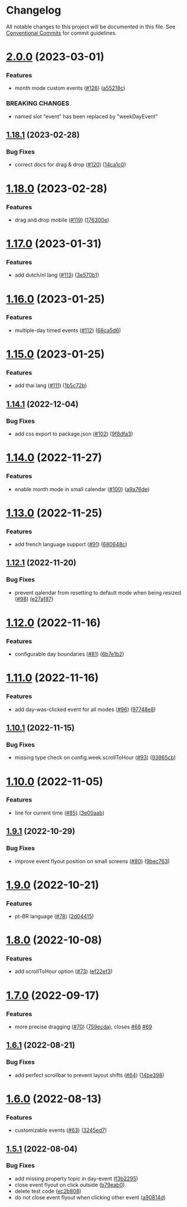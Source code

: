 # Changelog

All notable changes to this project will be documented in this file. See [Conventional Commits](https://conventionalcommits.org) for commit guidelines.

# [2.0.0](https://github.com/tomosterlund/qalendar/compare/v1.18.1...v2.0.0) (2023-03-01)


### Features

* month mode custom events ([#126](https://github.com/tomosterlund/qalendar/issues/126)) ([a55218c](https://github.com/tomosterlund/qalendar/commit/a55218c925160b5f69d855b7128927cab2e19c15))


### BREAKING CHANGES

* named slot "event" has been replaced by "weekDayEvent"

## [1.18.1](https://github.com/tomosterlund/qalendar/compare/v1.18.0...v1.18.1) (2023-02-28)


### Bug Fixes

* correct docs for drag & drop ([#120](https://github.com/tomosterlund/qalendar/issues/120)) ([14ca1c0](https://github.com/tomosterlund/qalendar/commit/14ca1c0d8cc280cd0363ae5d15703e02bcc867a7))

# [1.18.0](https://github.com/tomosterlund/qalendar/compare/v1.17.0...v1.18.0) (2023-02-28)


### Features

* drag and drop mobile ([#119](https://github.com/tomosterlund/qalendar/issues/119)) ([176300e](https://github.com/tomosterlund/qalendar/commit/176300ece91afd35970a2c3133b6059a8cd9422b))

# [1.17.0](https://github.com/tomosterlund/qalendar/compare/v1.16.0...v1.17.0) (2023-01-31)


### Features

* add dutch/nl lang ([#113](https://github.com/tomosterlund/qalendar/issues/113)) ([3e570b1](https://github.com/tomosterlund/qalendar/commit/3e570b125f50ea4c732f09f0bcedfbdb87ad1bc7))

# [1.16.0](https://github.com/tomosterlund/qalendar/compare/v1.15.0...v1.16.0) (2023-01-25)


### Features

* multiple-day timed events ([#112](https://github.com/tomosterlund/qalendar/issues/112)) ([68ca5d6](https://github.com/tomosterlund/qalendar/commit/68ca5d672815c5a5fd300206b09b9c85b17d0dcd))

# [1.15.0](https://github.com/tomosterlund/qalendar/compare/v1.14.1...v1.15.0) (2023-01-25)


### Features

* add thai lang ([#111](https://github.com/tomosterlund/qalendar/issues/111)) ([1b5c72b](https://github.com/tomosterlund/qalendar/commit/1b5c72b30ec880cda8945eedd077abf32281b97e))

## [1.14.1](https://github.com/tomosterlund/qalendar/compare/v1.14.0...v1.14.1) (2022-12-04)


### Bug Fixes

* add css export to package.json ([#102](https://github.com/tomosterlund/qalendar/issues/102)) ([9f8dfa3](https://github.com/tomosterlund/qalendar/commit/9f8dfa356ad640eba934b215c7b27749fb490fda))

# [1.14.0](https://github.com/tomosterlund/qalendar/compare/v1.13.0...v1.14.0) (2022-11-27)


### Features

* enable month mode in small calendar ([#100](https://github.com/tomosterlund/qalendar/issues/100)) ([a9a76de](https://github.com/tomosterlund/qalendar/commit/a9a76de4620cdf32a7c8526288e0788199a4edae))

# [1.13.0](https://github.com/tomosterlund/qalendar/compare/v1.12.1...v1.13.0) (2022-11-25)


### Features

* add french language support ([#91](https://github.com/tomosterlund/qalendar/issues/91)) ([680648c](https://github.com/tomosterlund/qalendar/commit/680648c8bb33afb49ec2027f21658e77dc8d5fd7))

## [1.12.1](https://github.com/tomosterlund/qalendar/compare/v1.12.0...v1.12.1) (2022-11-20)


### Bug Fixes

* prevent qalendar from resetting to default mode when being resized ([#98](https://github.com/tomosterlund/qalendar/issues/98)) ([e27af87](https://github.com/tomosterlund/qalendar/commit/e27af8702ab89612160b0b7686751f0133acb83e))

# [1.12.0](https://github.com/tomosterlund/qalendar/compare/v1.11.0...v1.12.0) (2022-11-16)


### Features

* configurable day boundaries ([#81](https://github.com/tomosterlund/qalendar/issues/81)) ([6b7e1b2](https://github.com/tomosterlund/qalendar/commit/6b7e1b250616df2190686ca86aaecf2fe84e3257))

# [1.11.0](https://github.com/tomosterlund/qalendar/compare/v1.10.1...v1.11.0) (2022-11-16)


### Features

* add day-was-clicked event for all modes ([#96](https://github.com/tomosterlund/qalendar/issues/96)) ([97748e8](https://github.com/tomosterlund/qalendar/commit/97748e8c0fc8509fd3234e94adae39b9e5c3e12d))

## [1.10.1](https://github.com/tomosterlund/qalendar/compare/v1.10.0...v1.10.1) (2022-11-15)


### Bug Fixes

* missing type check on config.week.scrollToHour ([#93](https://github.com/tomosterlund/qalendar/issues/93)) ([93865cb](https://github.com/tomosterlund/qalendar/commit/93865cb4d6399f37c6421e64fd3c7c7bc4b5c607))

# [1.10.0](https://github.com/tomosterlund/qalendar/compare/v1.9.1...v1.10.0) (2022-11-05)


### Features

* line for current time ([#85](https://github.com/tomosterlund/qalendar/issues/85)) ([3e00aab](https://github.com/tomosterlund/qalendar/commit/3e00aab1b3a6bf3b9bf7ad1229bef01ae7e6df98))

## [1.9.1](https://github.com/tomosterlund/qalendar/compare/v1.9.0...v1.9.1) (2022-10-29)


### Bug Fixes

* improve event flyout position on small screens ([#80](https://github.com/tomosterlund/qalendar/issues/80)) ([9bec763](https://github.com/tomosterlund/qalendar/commit/9bec763249bb913290385871113cb171a314a37b))

# [1.9.0](https://github.com/tomosterlund/qalendar/compare/v1.8.0...v1.9.0) (2022-10-21)


### Features

* pt-BR language ([#78](https://github.com/tomosterlund/qalendar/issues/78)) ([2d04415](https://github.com/tomosterlund/qalendar/commit/2d04415382b8bd46d24303dd2c8b109853b1fa30))

# [1.8.0](https://github.com/tomosterlund/qalendar/compare/v1.7.0...v1.8.0) (2022-10-08)


### Features

* add scrollToHour option ([#73](https://github.com/tomosterlund/qalendar/issues/73)) ([ef22ef3](https://github.com/tomosterlund/qalendar/commit/ef22ef39c34a043627b8b431e03eab6bedcd9630))

# [1.7.0](https://github.com/tomosterlund/qalendar/compare/v1.6.1...v1.7.0) (2022-09-17)


### Features

* more precise dragging ([#70](https://github.com/tomosterlund/qalendar/issues/70)) ([759ecda](https://github.com/tomosterlund/qalendar/commit/759ecda83f965d059802067f6ded5ec39ff30b1c)), closes [#68](https://github.com/tomosterlund/qalendar/issues/68) [#69](https://github.com/tomosterlund/qalendar/issues/69)

## [1.6.1](https://github.com/tomosterlund/qalendar/compare/v1.6.0...v1.6.1) (2022-08-21)


### Bug Fixes

* add perfect scrollbar to prevent layout shifts ([#64](https://github.com/tomosterlund/qalendar/issues/64)) ([14be398](https://github.com/tomosterlund/qalendar/commit/14be398772729dd624e1abc4267993faa959dc06))

# [1.6.0](https://github.com/tomosterlund/qalendar/compare/v1.5.2...v1.6.0) (2022-08-13)


### Features

* customizable events ([#63](https://github.com/tomosterlund/qalendar/issues/63)) ([3245ed7](https://github.com/tomosterlund/qalendar/commit/3245ed79771eb937b2272a61cc619305870cb19e))

## [1.5.1](https://github.com/tomosterlund/qalendar/compare/v1.5.0...v1.5.1) (2022-08-04)


### Bug Fixes

* add missing property topic in day-event ([f3b2295](https://github.com/tomosterlund/qalendar/commit/f3b2295bf271fb36fea98575eea2777fecb9fd3d))
* close event flyout on click outside ([b79eab0](https://github.com/tomosterlund/qalendar/commit/b79eab0de136cfa37b7c78f8319fc444b002f33c))
* delete test code ([ec2b808](https://github.com/tomosterlund/qalendar/commit/ec2b8081cb2dd0aeeef1aa296c88343fb60a7db7))
* do not close event flyout when clicking other event ([a90814d](https://github.com/tomosterlund/qalendar/commit/a90814dfdee72f0fe16de1ab95372535a6018d3c))
